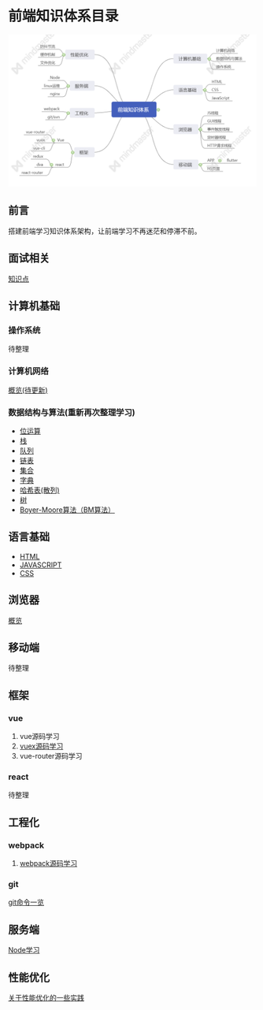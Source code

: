 # 前端知识体系目录

![alt](./assets/front.png)

## 前言

搭建前端学习知识体系架构，让前端学习不再迷茫和停滞不前。

## 面试相关
[知识点](packages/docs/interviews/interviews.md)

## 计算机基础

### 操作系统

待整理

### 计算机网络

[概览\(待更新\)](packages/docs/basic/net.md)

### 数据结构与算法\(重新再次整理学习\)

* [位运算](packages/docs/data_structure_and_algorithm/bitoperation.md)
* [栈](https://github.com/qiugu/The-road-to-front-end-learning/tree/eb6c1df35c4a5471d67eab4e947fb8859ed8bccf/packages/docs/data_structure_and_algorithm/stack.js)
* [队列](https://github.com/qiugu/The-road-to-front-end-learning/tree/eb6c1df35c4a5471d67eab4e947fb8859ed8bccf/packages/docs/data_structure_and_algorithm/queue.js)
* [链表](https://github.com/qiugu/The-road-to-front-end-learning/tree/eb6c1df35c4a5471d67eab4e947fb8859ed8bccf/packages/docs/data_structure_and_algorithm/linkedList.js)
* [集合](https://github.com/qiugu/The-road-to-front-end-learning/tree/eb6c1df35c4a5471d67eab4e947fb8859ed8bccf/packages/docs/data_structure_and_algorithm/set.js)
* [字典](packages/docs/data_structure_and_algorithm/dictionary.md)
* [哈希表\(散列\)](packages/docs/data_structure_and_algorithm/hash.md)
* [树](packages/docs/data_structure_and_algorithm/tree.md)
* [Boyer-Moore算法（BM算法）](https://github.com/qiugu/The-road-to-front-end-learning/tree/eb6c1df35c4a5471d67eab4e947fb8859ed8bccf/packages/code/data_structure_and_algorithm/string_BM.js)

## 语言基础

* [HTML](packages/docs/basic/html.md)
* [JAVASCRIPT](packages/docs/basic/javascript.md)
* [CSS](packages/docs/basic/css.md)

## 浏览器

[概览](packages/docs/basic/browser.md)

## 移动端

待整理

## 框架

### vue

1. vue源码学习
2. [vuex源码学习](packages/code/vuex-src/vuex-src.md)
3. vue-router源码学习

### react

待整理

## 工程化

### webpack

1. [webpack源码学习](packages/code/webpack/webpack.md)

### git

[git命令一览](packages/docs/basic/git.md)

## 服务端

[Node学习](packages/code/nodejs/nodejs.md)

## 性能优化

[关于性能优化的一些实践](packages/docs/basic/performance-optimization.md)

